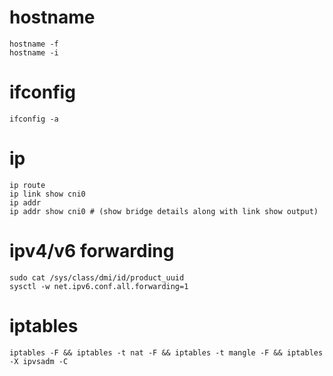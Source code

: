 # hostname
	hostname -f
	hostname -i

# ifconfig
	ifconfig -a

# ip

	ip route
	ip link show cni0
	ip addr
	ip addr show cni0 # (show bridge details along with link show output)

# ipv4/v6 forwarding

	sudo cat /sys/class/dmi/id/product_uuid
	sysctl -w net.ipv6.conf.all.forwarding=1

# iptables
	iptables -F && iptables -t nat -F && iptables -t mangle -F && iptables -X ipvsadm -C
